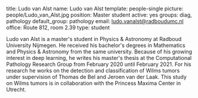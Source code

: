 title: Ludo van Alst
name: Ludo van Alst
template: people-single
picture: people/Ludo_van_Alst.jpg
position: Master student
active: yes
groups: diag, pathology
default_group: pathology
email: ludo.vanalst@radboudumc.nl
office: Route 812, room 2.39
type: student

Ludo van Alst is a master's student in Physics & Astronomy at Radboud University Nijmegen. He received his bachelor's degrees in Mathematics and Physics & Astronomy from the same university. Because of his growing interest in deep learning, he writes his master's thesis at the Computational Pathology Research Group from February 2020 until February 2021. For his research he works on the detection and classification of Wilms tumors under supervision of Thomas de Bel and Jeroen van der Laak. This study on Wilms tumors is in collaboration with the Princess Maxima Center in Utrecht.
